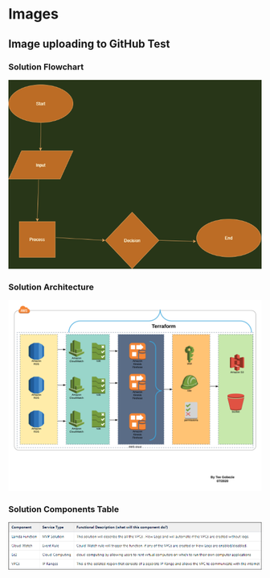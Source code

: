 # Images

## Image uploading to GitHub Test

### Solution Flowchart

<img src="images/flowchart.png" width="600">

<!--![](images/flowchart.png)-->



### Solution Architecture

<img src="images/design.png" width="600">

<!--![](images/design.png)-->



### Solution Components Table

<!--<img src="images/table.PNG" width="600">-->
![](images/table.PNG)